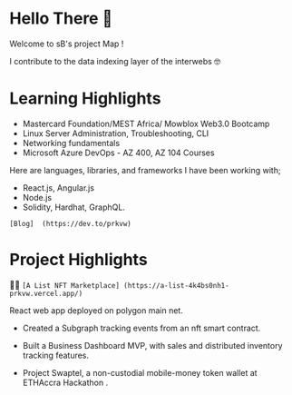 
# Hello There 👋
Welcome to sB's project Map !


I contribute to the data indexing layer of the interwebs 🤓


# Learning Highlights
  - Mastercard Foundation/MEST Africa/ Mowblox Web3.0 Bootcamp
  - Linux Server Administration, Troubleshooting, CLI
  - Networking fundamentals
  - Microsoft Azure DevOps - AZ 400, AZ 104 Courses 


Here are languages, libraries, and frameworks I have been working with;

 -  React.js, Angular.js
 -  Node.js
 -  Solidity, Hardhat, GraphQL.
 
   `[Blog]  (https://dev.to/prkvw) `
# Project Highlights


👨‍💻 `[A List NFT Marketplace] (https://a-list-4k4bs0nh1-prkvw.vercel.app/)`
   
   React web app deployed on polygon main net.
  
-  Created a Subgraph tracking events from an nft smart contract.
  
- Built a Business Dashboard MVP, with sales and distributed inventory tracking features.
  
- Project Swaptel, a non-custodial mobile-money token wallet at ETHAccra Hackathon .

  




